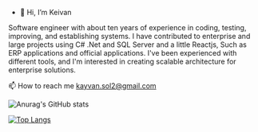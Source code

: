 <!--<div align="center">
  <img src='https://github.com/kayvansol/kayvansol/blob/main/Blog_Cover_Pros_cons_Apache_Spark_Kubernetes_1_7dec21-1.png'  style='width:50%;border-radius: 25%;' />
  <br />And<br />
  <img src='https://github.com/kayvansol/kayvansol/blob/main/7561b34e3dabe0e723be8c1a536bdccf47e55b64.webp'  style='width:50%;border-radius: 25%;' />
</div>
  


**kayvansol/kayvansol** is a ✨ _special_ ✨ repository because its `README.md` (this file) appears on your GitHub profile.

Here are some ideas to get you started:

- 🔭 I’m currently working on ...
- 🌱 I’m currently learning ...
- 👯 I’m looking to collaborate on ...
- 🤔 I’m looking for help with ...
- 💬 Ask me about ...
- 📫 How to reach me: ...
- 😄 Pronouns: ...
- ⚡ Fun fact: ...
-->

- 👋 Hi, I’m Keivan

Software engineer with about ten years of experience in coding, testing, improving, and establishing systems. I have contributed to enterprise and large projects using C# .Net and SQL Server and a little Reactjs, Such as ERP applications and official applications. 
I've been experienced with different tools, and I'm interested in creating scalable architecture for enterprise solutions.

📫 How to reach me kayvan.sol2@gmail.com

![Anurag's GitHub stats](https://github-readme-stats.vercel.app/api?username=kayvansol&theme=vue&show_icons=true)

[![Top Langs](https://github-readme-stats.vercel.app/api/top-langs/?username=kayvansol&layout=compact&theme=vision-friendly)](https://github.com/anuraghazra/github-readme-stats)





